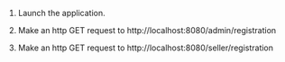 

1. Launch the application.

2. Make an http GET request to http://localhost:8080/admin/registration

4. Make an http GET request to http://localhost:8080/seller/registration
